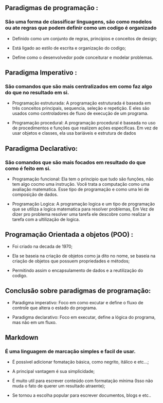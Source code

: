 ## Paradigmas de programação : 
### São uma forma de classificar linguagens, são como modelos ou ate regras que podem definir como um codigo é organizado

- Definido como um conjunto de regras, principios e conceitos de design;

- Está ligado ao estilo de escrita e organização do codigo;

- Define como o desenvolvedor pode conceiturar e modelar problemas.

## Paradigma Imperativo : 
### São comandos que são mais centralizados em como faz algo do que no resultado em si.

- Programação estruturada:
 A programação estruturada é baseada em três conceitos principais, sequencia, seleção e repetição. E eles são usados como controladores de fluxo de execução de um programa.

- Programação procedural: A programação procedural é baseada no uso de procedimentos e funções que realizem ações específicas. Em vez de usar objetos e classes, ela usa bariáveis e estrutura de dados 

## Paradigma Declarativo: 
### São comandos que são mais focados em resultado do que como é feito em si.

- Programação funcional:
 Ela tem o principio que tudo são funções, não tem algo cocmo uma instrução. Você trata a computação como uma avaliação matematica. Esse tipo de programação e como uma lei de composição de dados.

- Programação Logica:
 A programação logica e um tipo de programação que se utiliza a logica matematica para resolver problemas, Em Vez de dizer pro problema resolver uma tarefa ele descobre como realizar a tarefa com a ultilização de logica.

## Programação Orientada a objetos (POO) :
 - Foi criado na decada de 1970;
  
  - Ela se baseia na criação de objetos como ja dito no nome, se baseia na criação de objetos que possuem propriedades e métodos;
  
   - Permitindo assim o encapsulamento de dados e a reutilização do codigo.

 ## Conclusão sobre  paradigmas de programação:

 - Paradigma imperativo: Foco em como excutar e define o fluxo de controle que altera o estado do programa.

- Paradigma declarativo: Foco em executar, define a lógica do programa, mas não em um fluxo.

## Markdown

### É uma linguagem de marcação simples e facil de usar.

- É possivel adicionar fomatação básica, como negrito, itálico e etc...;

- A principal vantagem é sua simplicidade;

- É muito util para escrever conteúdo com formatação mínima (Isso não muda o fato de querer um resultado atraente);

- Se tornou a escolha popular para escrever documentos, blogs e etc..

